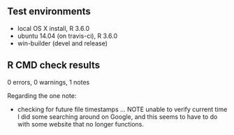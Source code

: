 ## Test environments
* local OS X install, R 3.6.0
* ubuntu 14.04 (on travis-ci), R 3.6.0
* win-builder (devel and release)

## R CMD check results

0 errors, 0 warnings, 1 notes

Regarding the one note:
* checking for future file timestamps ... NOTE
unable to verify current time
I did some searching around on Google, and this seems to have to do with some website that no longer functions.